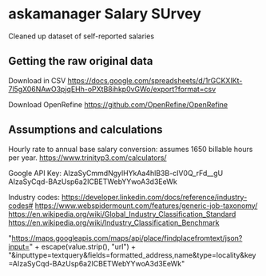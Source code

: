 # askamanager Salary SUrvey

Cleaned up dataset of self-reported salaries


## Getting the raw original data

Download in CSV https://docs.google.com/spreadsheets/d/1rGCKXIKt-7l5gX06NAwO3pjqEHh-oPXtB8ihkp0vGWo/export?format=csv

Download OpenRefine https://github.com/OpenRefine/OpenRefine


## Assumptions and calculations

Hourly rate to annual base salary conversion: assumes 1650 billable hours per year.
https://www.trinityp3.com/calculators/

Google API Key: AIzaSyCmmdNgylHYkAa4hlB3B-cIV0Q_rFd__gU
AIzaSyCqd-BAzUsp6a2ICBETWebYYwoA3d3EeWk

Industry codes: https://developer.linkedin.com/docs/reference/industry-codes#
https://www.webspidermount.com/features/generic-job-taxonomy/
https://en.wikipedia.org/wiki/Global_Industry_Classification_Standard
https://en.wikipedia.org/wiki/Industry_Classification_Benchmark


"https://maps.googleapis.com/maps/api/place/findplacefromtext/json?input=" + escape(value.strip(), "url") + "&inputtype=textquery&fields=formatted_address,name&type=locality&key=AIzaSyCqd-BAzUsp6a2ICBETWebYYwoA3d3EeWk"
